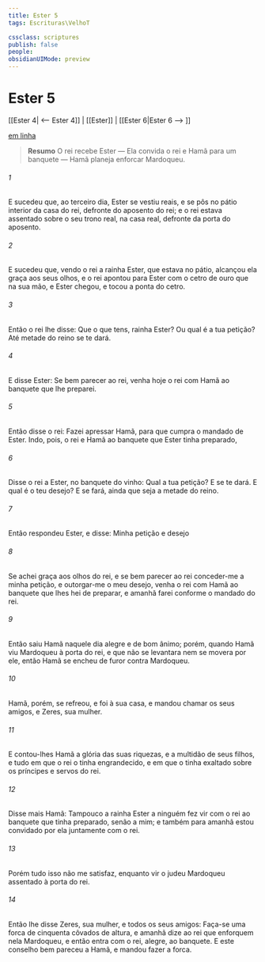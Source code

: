 ```yaml
---
title: Ester 5
tags: Escrituras\VelhoT

cssclass: scriptures
publish: false
people:
obsidianUIMode: preview
---
```


# Ester 5
[[Ester 4| <-- Ester 4]] | [[Ester]] | [[Ester 6|Ester 6 --> ]]

[em linha](https://churchofjesuschrist.org/study/scriptures/ot/esth/5?lang=por)

> __Resumo__
O rei recebe Ester — Ela convida o rei e Hamã para um banquete — Hamã planeja enforcar Mardoqueu.

###### 1 
E sucedeu que, ao terceiro dia, Ester se vestiu  reais, e se pôs no pátio interior da casa do rei, defronte do aposento do rei; e o rei estava assentado sobre o seu trono real, na casa real, defronte da porta do aposento.

###### 2 
E sucedeu que, vendo o rei a rainha Ester, que estava no pátio, alcançou ela graça aos seus olhos, e o rei apontou para Ester com o cetro de ouro que  na sua mão, e Ester chegou, e tocou a ponta do cetro.

###### 3 
Então o rei lhe disse: Que  o que tens, rainha Ester? Ou qual é a tua petição? Até metade do reino se te dará.

###### 4 
E disse Ester: Se bem parecer ao rei, venha hoje o rei com Hamã ao banquete que lhe preparei.

###### 5 
Então disse o rei: Fazei apressar Hamã, para que cumpra o mandado de Ester. Indo, pois, o rei e Hamã ao banquete que Ester tinha preparado,

###### 6 
Disse o rei a Ester, no banquete do vinho: Qual  a tua petição? E se te dará. E qual é o teu desejo? E se fará, ainda que seja a metade do reino.

###### 7 
Então respondeu Ester, e disse: Minha petição e desejo 

###### 8 
Se achei graça aos olhos do rei, e se bem parecer ao rei conceder-me a minha petição, e outorgar-me o meu desejo, venha o rei com Hamã ao banquete que lhes hei de preparar, e amanhã farei conforme o mandado do rei.

###### 9 
Então saiu Hamã naquele dia alegre e de bom ânimo; porém, quando Hamã viu Mardoqueu à porta do rei, e que não se levantara nem se movera por ele, então Hamã se encheu de furor contra Mardoqueu.

###### 10 
Hamã, porém, se refreou, e foi à sua casa, e mandou chamar os seus amigos, e Zeres, sua mulher.

###### 11 
E contou-lhes Hamã a glória das suas riquezas, e a multidão de seus filhos, e tudo em que o rei o tinha engrandecido, e em que o tinha exaltado sobre os príncipes e servos do rei.

###### 12 
Disse mais Hamã: Tampouco a rainha Ester a ninguém fez vir com o rei ao banquete que tinha preparado, senão a mim; e também para amanhã estou convidado por ela juntamente com o rei.

###### 13 
Porém tudo isso não me satisfaz, enquanto vir o judeu Mardoqueu assentado à porta do rei.

###### 14 
Então lhe disse Zeres, sua mulher, e todos os seus amigos: Faça-se uma forca de cinquenta côvados de altura, e amanhã dize ao rei que enforquem nela Mardoqueu, e então entra com o rei, alegre, ao banquete. E este conselho bem pareceu a Hamã, e mandou fazer a forca.

